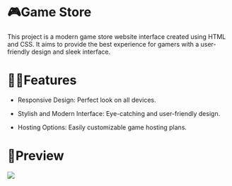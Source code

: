 # 🎮Game Store 
This project is a modern game store website interface created using HTML and CSS. It aims to provide the best experience for gamers with a user-friendly design and sleek interface.

# 👨‍🔧Features
- Responsive Design: Perfect look on all devices.

- Stylish and Modern Interface: Eye-catching and user-friendly design.

- Hosting Options: Easily customizable game hosting plans.

# 🤖Preview
![](GameStore.gif)
